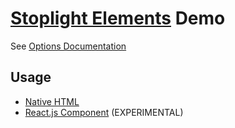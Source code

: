 # [Stoplight Elements](https://github.com/stoplightio/elements) Demo

See [Options Documentation](https://docs.stoplight.io/docs/elements/b074dc47b2826-elements-configuration-options)

## Usage

- [Native HTML](/native/)
- [React.js Component](./react/vite-project/) (EXPERIMENTAL)
